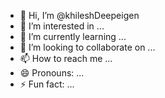 - 👋 Hi, I’m @khileshDeepeigen
- 👀 I’m interested in ...
- 🌱 I’m currently learning ...
- 💞️ I’m looking to collaborate on ...
- 📫 How to reach me ...
- 😄 Pronouns: ...
- ⚡ Fun fact: ...

<!---
khileshDeepeigen/khileshDeepeigen is a ✨ special ✨ repository because its `README.md` (this file) appears on your GitHub profile.
You can click the Preview link to take a look at your changes.
--->
